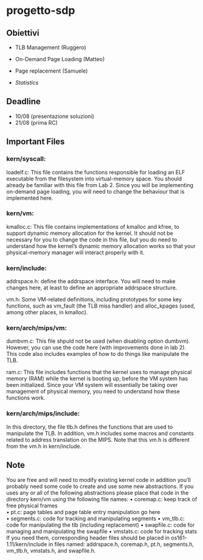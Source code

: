 # progetto-sdp

## Obiettivi

* TLB Management (Ruggero)
* On-Demand Page Loading (Matteo)
* Page replacement (Samuele)

* <i>Statistics</i>

## Deadline

* 10/08 (presentazione soluzioni)
* 21/08 (prima RC)

## Important Files

### kern/syscall:

loadelf.c: This file contains the functions responsible for loading an ELF executable from 
the filesystem into virtual-memory space. You should already be familiar with this file from 
Lab 2. Since you will be implementing on-demand page loading, you will need to change the 
behaviour that is implemented here. 
### kern/vm:

kmalloc.c: This file contains implementations of kmalloc and kfree, to support dynamic 
memory allocation for the kernel. It should not be necessary for you to change the code in 
this file, but you do need to understand how the kernel’s dynamic memory allocation works 
so that your physical-memory manager will interact properly with it. 

### kern/include:

addrspace.h: define the addrspace interface. You will need to make changes here, at least to 
define an appropriate addrspace structure. 

vm.h: Some VM-related definitions, including prototypes for some key functions, such as 
vm_fault (the TLB miss handler) and alloc_kpages (used, among other places, in kmalloc). 

### kern/arch/mips/vm:

dumbvm.c: This file shpuld not be used (when disabling option dumbvm). However, you 
can use the code here (with improvements done in lab 2). This code also includes examples of how to do things like manipulate the TLB. 

ram.c: This file includes functions that the kernel uses to manage physical memory (RAM) 
while the kernel is booting up, before the VM system has been initialized. Since your VM 
system will essentially be taking over management of physical memory, you need to 
understand how these functions work. 

### kern/arch/mips/include:

In this directory, the file tlb.h defines the functions that are used to manipulate the TLB. In 
addition, vm.h includes some macros and constants related to address translation on the 
MIPS. Note that this vm.h is different from the vm.h in kern/include.

## Note

You are free and will need to modify existing kernel code in addition you’ll probably need 
some code to create and use some new abstractions. If you uses any or all of the following 
abstractions please place that code in the directory kern/vm using the following file names: 
• coremap.c: keep track of free physical frames  
• pt.c: page tables and page table entry manipulation go here  
• segments.c: code for tracking and manipulating segments 
• vm_tlb.c: code for manipulating the tlb (including replacement) 
• swapfile.c: code for managing and manipulating the swapfile 
• vmstats.c: code for tracking stats
If you need them, corresponding header files should be placed in os161-1.11/kern/include 
in files named: addrspace.h, coremap.h, pt.h, segments.h, vm_tlb.h, vmstats.h, and 
swapfile.h. 